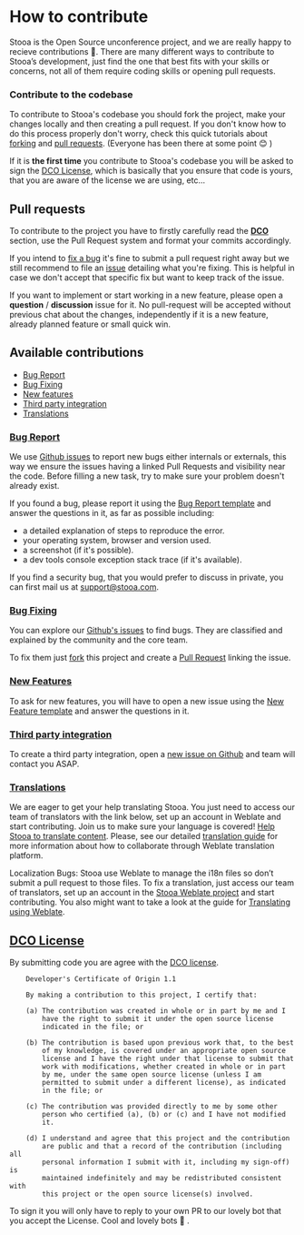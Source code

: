 # How to contribute

Stooa is the Open Source unconference project, and we are really happy to recieve contributions 🎉. There are many different ways to contribute to Stooa’s development, just find the one that best fits with your skills or concerns, not all of them require coding skills or opening pull requests.

### Contribute to the codebase 

To contribute to Stooa's codebase you should fork the project, make your changes locally and then creating a pull request. If you don't know how to do this process properly don't worry, check this quick tutorials about [forking](how_to_fork) and [pull requests](how_to_pr). (Everyone has been there at some point 😊 )

If it is **the first time** you contribute to Stooa's codebase you will be asked to sign the [DCO License](CONTRIBUTING.md#dco-license), which is basically that you ensure that code is yours, that you are aware of the license we are using, etc...

## Pull requests ##

To contribute to the project you have to firstly carefully read the [**DCO**](CONTRIBUTING.md#DCO-license) section, use the Pull Request system and format your commits accordingly.

If you intend to [fix a bug](CONTRIBUTING.md#bug-fixing) it's fine to submit a pull request right away but we still recommend to file an [issue](issue_bug) detailing what you're fixing. This is helpful in case we don't accept that specific fix but want to keep track of the issue.

If you want to implement or start working in a new feature, please open a **question** / **discussion** issue for it. No pull-request will be accepted without previous chat about the changes, independently if it is a new feature, already planned feature or small quick win.

## Available contributions

* [Bug Report](CONTRIBUTING.md#bug-report)
* [Bug Fixing](CONTRIBUTING.md#bug-fixing)
* [New features](CONTRIBUTING.md#new-features)
* [Third party integration](CONTRIBUTING.md#third-party)
* [Translations](CONTRIBUTING.md#translations)

### [Bug Report](CONTRIBUTING.md#bug-report)

We use [Github issues][issues] to report new bugs either internals or externals, this way we ensure the issues having a linked Pull Requests and visibility near the code. Before filling a new task, try to make sure your problem doesn't already exist.

If you found a bug, please report it using the [Bug Report template][issue_bug] and answer the questions in it, as far as possible including:

* a detailed explanation of steps to reproduce the error.
* your operating system, browser and version used.
* a screenshot (if it's possible).
* a dev tools console exception stack trace (if it's available).

If you find a security bug, that you would prefer to discuss in private, you can first mail us at [support@stooa.com](mailto:support@stooa.com).

### [Bug Fixing](CONTRIBUTING.md#bug-fixing)

You can explore our [Github's issues][issues] to find bugs. They are classified and explained by the community and the core team.

To fix them just [fork][how_to_fork] this project and create a [Pull Request][how_to_pr] linking the issue.

### [New Features](CONTRIBUTING.md#new-features)

To ask for new features, you will have to open a new issue using the [New Feature template][issue_feature] and answer the questions in it.

### [Third party integration](CONTRIBUTING.md#third-party)

To create a third party integration, open a [new issue on Github][issues] and team will contact you ASAP.

### [Translations](CONTRIBUTING.md#translations)

We are eager to get your help translating Stooa. You just need to access our team of translators with the link below, set up an account in Weblate and start contributing. Join us to make sure your language is covered! [Help Stooa to translate content][weblate]. Please, see our detailed [translation guide][translation] for more information about how to collaborate through Weblate translation platform.

Localization Bugs: Stooa use Weblate to manage the i18n files so don’t submit a pull request to those files. To fix a translation, just access our team of translators, set up an account in the [Stooa Weblate project][weblate] and start contributing. You also might want to take a look at the guide for [Translating using Weblate](https://docs.weblate.org/en/latest/user/translating.html).

## [DCO License](CONTRIBUTING.md#DCO-license)

By submitting code you are agree with the [DCO license](dco_license).
```
    Developer's Certificate of Origin 1.1

    By making a contribution to this project, I certify that:

    (a) The contribution was created in whole or in part by me and I
        have the right to submit it under the open source license
        indicated in the file; or

    (b) The contribution is based upon previous work that, to the best
        of my knowledge, is covered under an appropriate open source
        license and I have the right under that license to submit that
        work with modifications, whether created in whole or in part
        by me, under the same open source license (unless I am
        permitted to submit under a different license), as indicated
        in the file; or

    (c) The contribution was provided directly to me by some other
        person who certified (a), (b) or (c) and I have not modified
        it.

    (d) I understand and agree that this project and the contribution
        are public and that a record of the contribution (including all
        personal information I submit with it, including my sign-off) is
        maintained indefinitely and may be redistributed consistent with
        this project or the open source license(s) involved.
  ```

To sign it you will only have to reply to your own PR to our lovely bot that you accept the License. Cool and lovely bots 🤖 .

[issues]: https://github.com/Runroom/Stooa/issues
[issue_bug]: https://github.com/Stooa/Stooa/issues/new?assignees=&labels=bug%2Ctriage&template=BUG-REPORT.yml&title=%5BBug%5D%3A+
[issue_feature]: https://github.com/Stooa/Stooa/issues/new?assignees=&labels=feature-request&template=FEATURE-REQUEST.yml&title=%5BFeature%5D%3A+
[discussions]: https://github.com/Stooa/Stooa/discussions
[documentation]: https://github.com/Stooa/Documentation
[how_to_fork]: https://help.github.com/articles/fork-a-repo/
[how_to_pr]: https://docs.github.com/en/github/collaborating-with-pull-requests/proposing-changes-to-your-work-with-pull-requests/about-pull-requests
[weblate]: https://hosted.weblate.org/projects/stooa/
[translation]: docs/contributing/translations.md
[dco_license]: https://github.com/Stooa/Documentation/blob/main/DCOLICENSE
